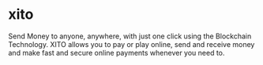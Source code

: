 # xito
Send Money to anyone, anywhere, with just one click using the Blockchain Technology. XITO allows you to pay or play online, send and receive money and make fast and secure online payments whenever you need to.

